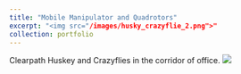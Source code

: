 ```yaml
---
title: "Mobile Manipulator and Quadrotors"
excerpt: "<img src="/images/husky_crazyflie_2.png">"
collection: portfolio
---
```


Clearpath Huskey and Crazyflies in the corridor of office.
<img src='/images/husky_crazyflie.jpeg'>
